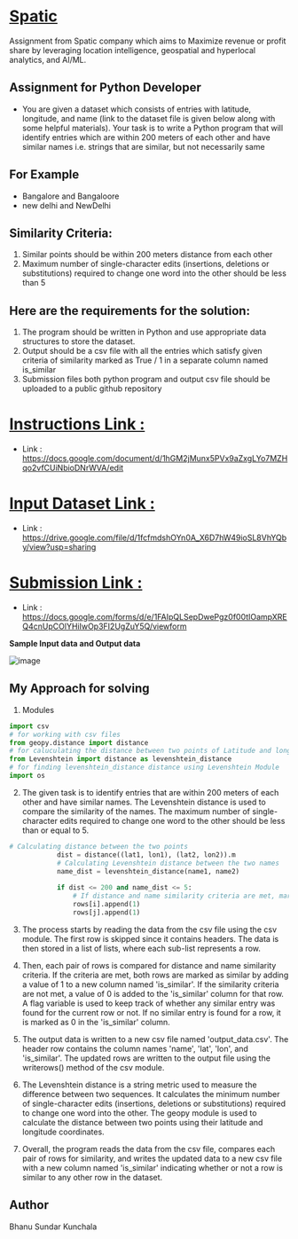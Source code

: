 # [Spatic](https://www.gospatic.com/)
Assignment from Spatic company which aims to Maximize revenue or profit share by leveraging location intelligence, geospatial and hyperlocal analytics, and AI/ML.

## Assignment for Python Developer
* You are given a dataset which consists of entries with latitude, longitude, and name (link to the dataset file is given below along with some helpful materials).  Your task is to write a Python program that will identify entries which are within 200 meters of each other and have similar names i.e. strings that are similar, but not necessarily same


## For Example
* Bangalore and Bangaloore
* new delhi and NewDelhi  

## Similarity Criteria: 
1. Similar points should be within 200 meters distance from each other 
2. Maximum number of single-character edits (insertions, deletions or substitutions) required to change one word into the other should be less than 5  

## Here are the requirements for the solution:
1. The program should be written in Python and use appropriate data structures to store the dataset.  
2. Output should be a csv file with all the entries which satisfy given criteria of similarity marked as True / 1 in a separate column named is_similar  
3. Submission files both python program and output csv file should be uploaded to a public github repository   

# [Instructions Link : ](https://docs.google.com/document/d/1hGM2jMunx5PVx9aZxgLYo7MZHqo2vfCUiNbioDNrWVA/edit)  
* Link : https://docs.google.com/document/d/1hGM2jMunx5PVx9aZxgLYo7MZHqo2vfCUiNbioDNrWVA/edit

# [Input Dataset Link : ](https://drive.google.com/file/d/1fcfmdshOYn0A_X6D7hW49ioSL8VhYQby/view?usp=sharing)  
* Link : https://drive.google.com/file/d/1fcfmdshOYn0A_X6D7hW49ioSL8VhYQby/view?usp=sharing

# [Submission Link : ](https://docs.google.com/forms/d/e/1FAIpQLSepDwePgz0f00tIOampXREQ4cnUpCOlYHiIwOp3FI2UgZuY5Q/viewform)  
* Link : https://docs.google.com/forms/d/e/1FAIpQLSepDwePgz0f00tIOampXREQ4cnUpCOlYHiIwOp3FI2UgZuY5Q/viewform

**Sample Input data and Output data**  


![image](https://github.com/Sundar321/Spatic-/blob/main/sample%20input%20data%20and%20output%20data.png)


## My Approach for solving  
1. Modules  
```python
import csv
# for working with csv files
from geopy.distance import distance
# for caluculating the distance between two points of Latitude and longitude
from Levenshtein import distance as levenshtein_distance
# for finding levenshtein_distance distance using Levenshtein Module
import os
``` 
2. The given task is to identify entries that are within 200 meters of each other and have similar names. The Levenshtein distance is used to compare the similarity of the names. The maximum number of single-character edits required to change one word to the other should be less than or equal to 5. 
```python
# Calculating distance between the two points
            dist = distance((lat1, lon1), (lat2, lon2)).m
            # Calculating Levenshtein distance between the two names
            name_dist = levenshtein_distance(name1, name2)
            
            if dist <= 200 and name_dist <= 5:
                # If distance and name similarity criteria are met, mark both rows as similar
                rows[i].append(1)
                rows[j].append(1)
```    
3. The process starts by reading the data from the csv file using the csv module. The first row is skipped since it contains headers. The data is then stored in a list of lists, where each sub-list represents a row.    
4. Then, each pair of rows is compared for distance and name similarity criteria. If the criteria are met, both rows are marked as similar by adding a value of 1 to a new column named 'is_similar'. If the similarity criteria are not met, a value of 0 is added to the 'is_similar' column for that row. A flag variable is used to keep track of whether any similar entry was found for the current row or not. If no similar entry is found for a row, it is marked as 0 in the 'is_similar' column.   
5. The output data is written to a new csv file named 'output_data.csv'. The header row contains the column names 'name', 'lat', 'lon', and 'is_similar'. The updated rows are written to the output file using the writerows() method of the csv module.   
6. The Levenshtein distance is a string metric used to measure the difference between two sequences. It calculates the minimum number of single-character edits (insertions, deletions or substitutions) required to change one word into the other. The geopy module is used to calculate the distance between two points using their latitude and longitude coordinates. 

7. Overall, the program reads the data from the csv file, compares each pair of rows for similarity, and writes the updated data to a new csv file with a new column named 'is_similar' indicating whether or not a row is similar to any other row in the dataset.    




## Author  
Bhanu Sundar Kunchala


